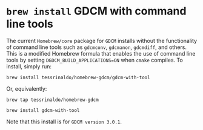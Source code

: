 # `brew install` GDCM with command line tools
The current `Homebrew/core` package for `GDCM` installs without the functionality 
of command line tools such as `gdcmconv`, `gdcmanon`, `gdcmdiff`, and others. This is a modified 
Homebrew formula that enables the use of command line tools by setting 
`DGDCM_BUILD_APPLICATIONS=ON` when `cmake` compiles. To 
install, simply run:

`brew install tessrinaldo/homebrew-gdcm/gdcm-with-tool`

Or, equivalently:

`brew tap tessrinaldo/homebrew-gdcm`

`brew install gdcm-with-tool`

Note that this install is for `GDCM version 3.0.1`.

